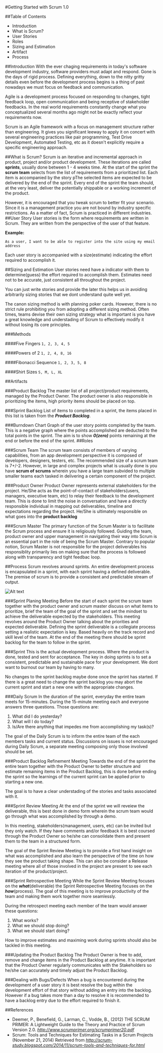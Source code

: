 #Getting Started with Scrum 1.0

##Table of Contents
* Introduction
* What is Scrum?
* User Stories
* Roles
* Sizing and Estimation
* Artifact
* Process

##Introduction
With the ever chaging requirements in today's software development industry, software providers must adapt and respond. Gone is the days of rigid process. Defining everything, down to the nitty gritty details even before the development process begins is a thing of past nowadays we must focus on feedback and communication.

Agile is a development process focused on responding to changes, tight feedback loop, open communication and being receptive of stakeholder feedbacks. In the real world requirements constantly change what you conceptualized several months ago might not be exactly reflect your requirements now.

Scrum is an Agile framework with a focus on management structure rather than engineering. It gives you significant leeway to apply it on concert with several engineering practices like pair programming, Test Drive Development, Automated Testing, etc as it doesn't explicitly require a specific engineering approach.

##What is Scrum?
Scrum is an iterative and incremental approach in product, project and/or product development. These iterations are called **sprints**, usually done between 1 - 4 weeks time. At the start of the sprint the **scrum team** selects from the list of requirements from a prioritized list. Each item is accompanied by the story pThe selected items are expected to be delivered by the end of the sprint. Every end of the sprint the team should, at the very least, deliver the potentially shippable or a working increment of the product.

However, it is encouraged that you tweak scrum to better fit your scenario. Since it is a management practice you are not bound by industry specific restrictions. As a matter of fact, Scrum is practiced in different industries.
##User Story
User stories is the form where requirements are written in Scrum. They are written from the perspective of the user of that feature.

**Example:**
````
As a user, I want to be able to register into the site using my email address
````

Each user story is accompanied with a size(estimate) indicating the effort required to accomplish it.

##Sizing and Estimation
User stories need have a indicator with them to determine(guess) the effort required to accomplish them. Estimates need not to be accurate, just consistent all throughout the project.

You can just write stories and provide the later this helps us in avoiding arbitrarily sizing stories that we dont understand quite well yet.

The canon sizing method is with planning poker cards. However, there is no strict rule prohibiting you from adopting a different sizing method. Often times, teams devise their own sizing strategy what is important is you have a great knowledge and understading of Scrum to effectively modify it without losing its core principles.

###Methods

####Five Fingers
```1, 2, 3, 4, 5 ```


####Powers of 2
```1, 2, 4, 8, 16 ```

####Fibonacci Sequence
```1, 2, 3, 5, 8```

####Shirt Sizes
```S, M, L, XL```

##Artifacts

###Product Backlog
The master list of all project/product requirements, managed by the Product Owner. The product owner is also responsible in prioritizing the items, high priority items should be placed on top.

###Sprint Backlog
List of items to completed in a sprint, the items placed in this list is taken from the ***Product Backlog***.

###Burndown Chart
Graph of the user story points completed by the team. This is a negative graph where the points accomplished are deducted to the total points in the sprint. The aim is to show ***0(zero)*** points remaining at the end or before the end of the sprint.
##Roles

###Scrum Team
The scrum team consists of members of varying capabilities, from an app development perspective it is composed of developers, designers, testers, etc. The recommended size of a scrum team is 7+/-2. However, in large and complex projects what is usually done is you have **scrum of scrums** wherein you have a large team subvided to multiple smaller teams each tasked in delivering a certain component of the project.

###Product Owner
Product Owner represents external stakeholders for the project. He/She acts as the point-of-contact of stakeholders(users, managers, executive team, etc) to relay their feedback to the development team. This is done to limit the noise in conversation and have a directly responsible individual in mapping out deliverables, timeline and expectations regarding the project. He/She is ultimately responsible on what goes into the **product backlog**

###Scrum Master
The primary function of the Scrum Master is to facilitate the Scrum process and ensure it is religiously followed. Guiding the team, product owner and upper management in navigating their way into Scrum  is an essential part in the role of being the Scrum Master. Contrary to popular notion, Scrum Master is not responsible for the project deliverables his responsiblity primarily lies on making sure that the process is followed along with transparency and tight feedbac loop.

##Process
Scrum revolves around sprints. An entire development process is encapsulated in a sprint, with each sprint having a defined deliverable. The premise of scrum is to provide a consistent and predictable stream of output.


![Alt text](http://i.imgur.com/qaWVog1.png "scrum-diagram")

###Sprint Planing Meeting
Before the start of each sprint the scrum team together with the product owner and scrum master discuss on what items to prioritize, brief the team of the goal of the sprint and set the mindset to achieve the deliverable expected by the stakeholders. This meeting revolves around the Product Owner talking about the priorities and expected deliverable. Defining the sprint deliverable is a collegiate process setting a realistic expectation is key. Based heavily on the track record and skill level of the team. At the end of the meeting there should be sprint backlog for the team to follow in the sprint.

###Sprint
This is the actual development process. Where the product is done, tested and sent for acceptance. The key in doing sprints is to set a consistent, predictable and sustainable pace for your development. We dont want to burnout our team by having to many.

No changes to the sprint backlog maybe done once the sprint has started. If there is a great need to change the sprint backlog you may abort the current sprint and start a new one with the appropriate changes.


###Daily Scrum
In the duration of the sprint, everyday the entire team meets for 15-minutes. During the 15-minute meeting each and everyone answers three questions. Those questions are:

1. What did I do yesterday?
2. What will I do today?
3. Is/Are there anything that impedes me from accomplishing my task(s)?

The goal of the Daily Scrum is to inform the entire team of the each members tasks and current status. Discussions on issues is not encouraged during Daily Scrum, a separate meeting composing only those involved should be set.

###Product Backlog Refinement Meeting
Towards the end of the sprint the entire team together with the Product Owner to better structure and estimate remaining items in the Product Backlog, this is done before ending the sprint so the learnings of the current sprint can be applied prior to starting a new one.

The goal is to have a clear understading of the stories and tasks associated with it.

###Sprint Review Meeting
At the end of the sprint we will reveiew the deliverable, this is best done in demo form wherein the scrum team would go through what was accomplished by through a demo.

In this meeting, stakeholders(management, users, etc) can be invited but they only watch. If they have comments and/or feedback it is best coursed through the Product Owner so he/she can consolidate them and present them to the team in a structured form.

The goal of the Sprint Review Meeting is to provide a first hand insight on what was accomplished and also learn the perspective of the time on how they see the product taking shape. This can also be consider a Release meeting where all of those involved in the project are present to see each iteration of the product/project.

###Sprint Retrospective Meeting
While the Sprint Review Meeting focuses on the ***what***(deliverable) the Sprint Retrospective Meeting focuses on the ***how***(process). The goal of this meeting is to improve productivity of the team and making them work together more seamlessly.

During the retrospect meeting each member of the team would answer these questions:

1. What works?
2. What we should stop doing?
3. What we should start doing?

How to improve estimates and maximing work during sprints should also be tackled in this meeting.

###Updating the Product Backlog
The Product Owner is free to add, remove and change items in the Product Backlog at anytime. It is important that the Product Owner regularly communicates with the Stakeholders so he/she can accurately and timely adjust the Product Backlog.

###Dealing with Bugs/Defects
When a bug is encountered during the development of a user story it is best resolve the bug within the development effort of that story without adding an entry into the backlog. However if a bug takes more than a day to resolve it is recommended to have a backlog entry due to the effort required to finish it.


##References
- Deemer, P., Benefield, G., Larman, C., Vodde, B., (2012) THE SCRUM PRIMER: A Lightweight Guide to the Theory and Practice of Scrum Version 2.0.
*http://www.scrumprimer.org/scrumprimer20.pdf*
- Scrum: Tools and Techniques for Estimating Tasks in a Scrum Projects (November 21, 2014) Retrieved from
*http://scrum-study.blogspot.com/2014/11/scrum-tools-and-techniques-for.html*
